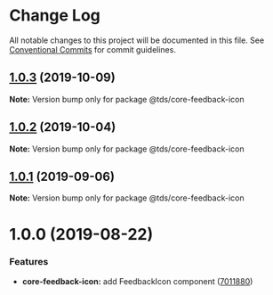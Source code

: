 # Change Log

All notable changes to this project will be documented in this file.
See [Conventional Commits](https://conventionalcommits.org) for commit guidelines.

## [1.0.3](https://github.com/telus/tds-core/compare/@tds/core-feedback-icon@1.0.2...@tds/core-feedback-icon@1.0.3) (2019-10-09)

**Note:** Version bump only for package @tds/core-feedback-icon





## [1.0.2](https://github.com/telus/tds-core/compare/@tds/core-feedback-icon@1.0.1...@tds/core-feedback-icon@1.0.2) (2019-10-04)

**Note:** Version bump only for package @tds/core-feedback-icon





## [1.0.1](https://github.com/telus/tds-core/compare/@tds/core-feedback-icon@1.0.0...@tds/core-feedback-icon@1.0.1) (2019-09-06)

**Note:** Version bump only for package @tds/core-feedback-icon





# 1.0.0 (2019-08-22)


### Features

* **core-feedback-icon:** add FeedbackIcon component ([7011880](https://github.com/telus/tds-core/commit/7011880))
